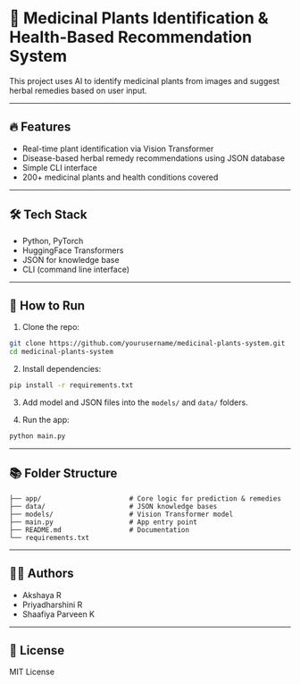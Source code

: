 # 🌿 Medicinal Plants Identification & Health-Based Recommendation System

This project uses AI to identify medicinal plants from images and suggest herbal remedies based on user input.

---

## 🔥 Features

- Real-time plant identification via Vision Transformer
- Disease-based herbal remedy recommendations using JSON database
- Simple CLI interface
- 200+ medicinal plants and health conditions covered

---

## 🛠️ Tech Stack

- Python, PyTorch
- HuggingFace Transformers
- JSON for knowledge base
- CLI (command line interface)

---

## 🚀 How to Run

1. Clone the repo:

```bash
git clone https://github.com/yourusername/medicinal-plants-system.git
cd medicinal-plants-system
```

2. Install dependencies:

```bash
pip install -r requirements.txt
```

3. Add model and JSON files into the `models/` and `data/` folders.

4. Run the app:

```bash
python main.py
```

---

## 📚 Folder Structure

```
├── app/                      # Core logic for prediction & remedies
├── data/                     # JSON knowledge bases
├── models/                   # Vision Transformer model
├── main.py                   # App entry point
├── README.md                 # Documentation
└── requirements.txt
```

---

## 👩‍💻 Authors

- Akshaya R
- Priyadharshini R
- Shaafiya Parveen K

---

## 📝 License

MIT License